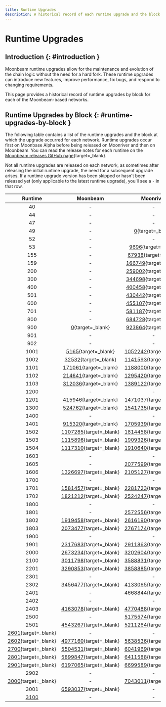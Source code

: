 ```yaml
---
title: Runtime Upgrades
description: A historical record of each runtime upgrade and the block at which the runtime was executed for Moonbeam, Moonriver, and the Moonbase Alpha TestNet.
---
```


# Runtime Upgrades

## Introduction {: #introduction }

Moonbeam runtime upgrades allow for the maintenance and evolution of the chain logic without the need for a hard fork. These runtime upgrades can introduce new features, improve performance, fix bugs, and respond to changing requirements.

This page provides a historical record of runtime upgrades by block for each of the Moonbeam-based networks.

## Runtime Upgrades by Block {: #runtime-upgrades-by-block }

The following table contains a list of the runtime upgrades and the block at which the upgrade occurred for each network. Runtime upgrades occur first on Moonbase Alpha before being released on Moonriver and then on Moonbeam. You can read the release notes for each runtime on the [Moonbeam releases GitHub page](https://github.com/moonbeam-foundation/moonbeam/releases){target=\_blank}.

Not all runtime upgrades are released on each network, as sometimes after releasing the initial runtime upgrade, the need for a subsequent upgrade arises. If a runtime upgrade version has been skipped or hasn't been released yet (only applicable to the latest runtime upgrade), you'll see a `-` in that row.

|                                         Runtime                                          |                               Moonbeam                               |                               Moonriver                               |                            Moonbase Alpha                            |
|:----------------------------------------------------------------------------------------:|:--------------------------------------------------------------------:|:---------------------------------------------------------------------:|:--------------------------------------------------------------------:|
|                                            40                                            |                                  -                                   |                                   -                                   |       [0](https://moonbase.subscan.io/block/0){target=\_blank}       |
|                                            44                                            |                                  -                                   |                                   -                                   |  [142863](https://moonbase.subscan.io/block/142863){target=\_blank}  |
|                                            47                                            |                                  -                                   |                                   -                                   |  [209144](https://moonbase.subscan.io/block/209144){target=\_blank}  |
|                                            49                                            |                                  -                                   |       [0](https://moonriver.subscan.io/block/0){target=\_blank}       |                                  -                                   |
|                                            52                                            |                                  -                                   |                                   -                                   |  [238827](https://moonbase.subscan.io/block/238827){target=\_blank}  |
|                                            53                                            |                                  -                                   |    [9696](https://moonriver.subscan.io/block/9696){target=\_blank}    |                                  -                                   |
|                                           155                                            |                                  -                                   |   [67938](https://moonriver.subscan.io/block/67938){target=\_blank}   |  [278703](https://moonbase.subscan.io/block/278703){target=\_blank}  |
|                                           159                                            |                                  -                                   |  [166749](https://moonriver.subscan.io/block/166749){target=\_blank}  |  [383465](https://moonbase.subscan.io/block/383465){target=\_blank}  |
|                                           200                                            |                                  -                                   |  [259002](https://moonriver.subscan.io/block/259002){target=\_blank}  |  [457614](https://moonbase.subscan.io/block/457614){target=\_blank}  |
|                                           300                                            |                                  -                                   |  [344698](https://moonriver.subscan.io/block/344698){target=\_blank}  |  [485543](https://moonbase.subscan.io/block/485543){target=\_blank}  |
|                                           400                                            |                                  -                                   |  [400458](https://moonriver.subscan.io/block/400458){target=\_blank}  |  [610935](https://moonbase.subscan.io/block/610935){target=\_blank}  |
|                                           501                                            |                                  -                                   |  [430442](https://moonriver.subscan.io/block/430442){target=\_blank}  |  [653692](https://moonbase.subscan.io/block/653692){target=\_blank}  |
|                                           600                                            |                                  -                                   |  [455107](https://moonriver.subscan.io/block/455107){target=\_blank}  |  [675176](https://moonbase.subscan.io/block/675176){target=\_blank}  |
|                                           701                                            |                                  -                                   |  [581187](https://moonriver.subscan.io/block/581187){target=\_blank}  |  [797200](https://moonbase.subscan.io/block/797200){target=\_blank}  |
|                                           800                                            |                                  -                                   |  [684728](https://moonriver.subscan.io/block/684728){target=\_blank}  |  [915684](https://moonbase.subscan.io/block/915684){target=\_blank}  |
|                                           900                                            |       [0](https://moonbeam.subscan.io/block/0){target=\_blank}       |  [923864](https://moonriver.subscan.io/block/923864){target=\_blank}  | [1075626](https://moonbase.subscan.io/block/1075626){target=\_blank} |
|                                           901                                            |                                  -                                   |                                   -                                   | [1130271](https://moonbase.subscan.io/block/1130271){target=\_blank} |
|                                           902                                            |                                  -                                   |                                   -                                   | [1175311](https://moonbase.subscan.io/block/1175311){target=\_blank} |
|                                           1001                                           |    [5165](https://moonbeam.subscan.io/block/5165){target=\_blank}    | [1052242](https://moonriver.subscan.io/block/1052242){target=\_blank} | [1285916](https://moonbase.subscan.io/block/1285916){target=\_blank} |
|                                           1002                                           |   [32532](https://moonbeam.subscan.io/block/32532){target=\_blank}   | [1141593](https://moonriver.subscan.io/block/1141593){target=\_blank} | [1396972](https://moonbase.subscan.io/block/1396972){target=\_blank} |
|                                           1101                                           |  [171061](https://moonbeam.subscan.io/block/171061){target=\_blank}  | [1188000](https://moonriver.subscan.io/block/1188000){target=\_blank} | [1426319](https://moonbase.subscan.io/block/1426319){target=\_blank} |
|                                           1102                                           |  [214641](https://moonbeam.subscan.io/block/214641){target=\_blank}  | [1295420](https://moonriver.subscan.io/block/1295420){target=\_blank} | [1517440](https://moonbase.subscan.io/block/1517440){target=\_blank} |
|                                           1103                                           |  [312036](https://moonbeam.subscan.io/block/312036){target=\_blank}  | [1389122](https://moonriver.subscan.io/block/1389122){target=\_blank} | [1591913](https://moonbase.subscan.io/block/1591913){target=\_blank} |
|                                           1200                                           |                                  -                                   |                                   -                                   | [1648994](https://moonbase.subscan.io/block/1648994){target=\_blank} |
|                                           1201                                           |  [415946](https://moonbeam.subscan.io/block/415946){target=\_blank}  | [1471037](https://moonriver.subscan.io/block/1471037){target=\_blank} | [1679619](https://moonbase.subscan.io/block/1679619){target=\_blank} |
|                                           1300                                           |  [524762](https://moonbeam.subscan.io/block/524762){target=\_blank}  | [1541735](https://moonriver.subscan.io/block/1541735){target=\_blank} | [1761128](https://moonbase.subscan.io/block/1761128){target=\_blank} |
|                                           1400                                           |                                  -                                   |                                   -                                   | [1962557](https://moonbase.subscan.io/block/1962557){target=\_blank} |
|                                           1401                                           |  [915320](https://moonbeam.subscan.io/block/915320){target=\_blank}  | [1705939](https://moonriver.subscan.io/block/1705939){target=\_blank} | [1967358](https://moonbase.subscan.io/block/1967358){target=\_blank} |
|                                           1502                                           | [1107285](https://moonbeam.subscan.io/block/1107285){target=\_blank} | [1814458](https://moonriver.subscan.io/block/1814458){target=\_blank} | [2112058](https://moonbase.subscan.io/block/2112058){target=\_blank} |
|                                           1503                                           | [1115896](https://moonbeam.subscan.io/block/1115896){target=\_blank} | [1909326](https://moonriver.subscan.io/block/1909326){target=\_blank} | [2220736](https://moonbase.subscan.io/block/2220736){target=\_blank} |
|                                           1504                                           | [1117310](https://moonbeam.subscan.io/block/1117310){target=\_blank} | [1910640](https://moonriver.subscan.io/block/1910640){target=\_blank} | [2221773](https://moonbase.subscan.io/block/2221773){target=\_blank} |
|                                           1603                                           |                                  -                                   |                                   -                                   | [2285347](https://moonbase.subscan.io/block/2285347){target=\_blank} |
|                                           1605                                           |                                  -                                   | [2077599](https://moonriver.subscan.io/block/2077599){target=\_blank} | [2318567](https://moonbase.subscan.io/block/2318567){target=\_blank} |
|                                           1606                                           | [1326697](https://moonbeam.subscan.io/block/1326697){target=\_blank} | [2105127](https://moonriver.subscan.io/block/2105127){target=\_blank} | [2379759](https://moonbase.subscan.io/block/2379759){target=\_blank} |
|                                           1700                                           |                                  -                                   |                                   -                                   | [2529736](https://moonbase.subscan.io/block/2529736){target=\_blank} |
|                                           1701                                           | [1581457](https://moonbeam.subscan.io/block/1581457){target=\_blank} | [2281723](https://moonriver.subscan.io/block/2281723){target=\_blank} | [2534200](https://moonbase.subscan.io/block/2534200){target=\_blank} |
|                                           1702                                           | [1821212](https://moonbeam.subscan.io/block/1821212){target=\_blank} | [2524247](https://moonriver.subscan.io/block/2524247){target=\_blank} |                                  -                                   |
|                                           1800                                           |                                  -                                   |                                   -                                   | [2748786](https://moonbase.subscan.io/block/2748786){target=\_blank} |
|                                           1801                                           |                                  -                                   | [2572556](https://moonriver.subscan.io/block/2572556){target=\_blank} | [2830542](https://moonbase.subscan.io/block/2830542){target=\_blank} |
|                                           1802                                           | [1919458](https://moonbeam.subscan.io/block/1919458){target=\_blank} | [2616190](https://moonriver.subscan.io/block/2616190){target=\_blank} | [2879403](https://moonbase.subscan.io/block/2879403){target=\_blank} |
|                                           1803                                           | [2073477](https://moonbeam.subscan.io/block/2073477){target=\_blank} | [2767174](https://moonriver.subscan.io/block/2767174){target=\_blank} | [3004714](https://moonbase.subscan.io/block/3004714){target=\_blank} |
|                                           1900                                           |                                  -                                   |                                   -                                   | [3069635](https://moonbase.subscan.io/block/3069635){target=\_blank} |
|                                           1901                                           | [2317683](https://moonbeam.subscan.io/block/2317683){target=\_blank} | [2911863](https://moonriver.subscan.io/block/2911863){target=\_blank} | [3073562](https://moonbase.subscan.io/block/3073562){target=\_blank} |
|                                           2000                                           | [2673234](https://moonbeam.subscan.io/block/2673234){target=\_blank} | [3202604](https://moonriver.subscan.io/block/3202604){target=\_blank} | [3310369](https://moonbase.subscan.io/block/3310369){target=\_blank} |
|                                           2100                                           | [3011798](https://moonbeam.subscan.io/block/3011798){target=\_blank} | [3588831](https://moonriver.subscan.io/block/3588831){target=\_blank} | [3609708](https://moonbase.subscan.io/block/3609708){target=\_blank} |
|                                           2201                                           | [3290853](https://moonbeam.subscan.io/block/3290853){target=\_blank} | [3858885](https://moonriver.subscan.io/block/3858885){target=\_blank} | [3842850](https://moonbase.subscan.io/block/3842850){target=\_blank} |
|                                           2301                                           |                                  -                                   |                                   -                                   | [4172407](https://moonbase.subscan.io/block/4172407){target=\_blank} |
|                                           2302                                           | [3456477](https://moonbeam.subscan.io/block/3456477){target=\_blank} | [4133065](https://moonriver.subscan.io/block/4133065){target=\_blank} | [4193323](https://moonbase.subscan.io/block/4193323){target=\_blank} |
|                                           2401                                           |                                  -                                   | [4668844](https://moonriver.subscan.io/block/4668844){target=\_blank} | [4591616](https://moonbase.subscan.io/block/4591616){target=\_blank} |
|                                           2402                                           |                                  -                                   |                                   -                                   | [4772817](https://moonbase.subscan.io/block/4772817){target=\_blank} |
|                                           2403                                           | [4163078](https://moonbeam.subscan.io/block/4163078){target=\_blank} | [4770488](https://moonriver.subscan.io/block/4770488){target=\_blank} | [4804425](https://moonbase.subscan.io/block/4804425){target=\_blank} |
|                                           2500                                           |                                  -                                   | [5175574](https://moonriver.subscan.io/block/5175574){target=\_blank} | [5053547](https://moonbase.subscan.io/block/5053547){target=\_blank} |
|                                           2501                                           | [4543267](https://moonbeam.subscan.io/block/4543267){target=\_blank} | [5211264](https://moonriver.subscan.io/block/5211264){target=\_blank} | [5194594](https://moonbase.subscan.io/block/5194594){target=\_blank} |
| [2601](https://forum.moonbeam.network/t/runtime-rt2600-schedule/1372/5){target=\_blank}  |                                  -                                   |                                   -                                   | [5474345](https://moonbase.subscan.io/block/5474345){target=\_blank} |
| [2602](https://forum.moonbeam.network/t/runtime-rt2600-schedule/1372/13){target=\_blank} | [4977160](https://moonbeam.subscan.io/block/4977160){target=\_blank} | [5638536](https://moonriver.subscan.io/block/5638536){target=\_blank} | [5576588](https://moonbase.subscan.io/block/5576588){target=\_blank} |
| [2700](https://forum.moonbeam.network/t/runtime-rt2700-schedule/1441/3){target=\_blank}  | [5504531](https://moonbeam.subscan.io/block/5504531){target=\_blank} | [6041969](https://moonriver.subscan.io/block/6041969){target=\_blank} | [5860584](https://moonbase.subscan.io/block/5860584){target=\_blank} |
| [2801](https://forum.moonbeam.network/t/runtime-rt2801-schedule/1616/4){target=\_blank}  | [5899847](https://moonbeam.subscan.io/block/5899847){target=\_blank} | [6411588](https://moonriver.subscan.io/block/6411588){target=\_blank} | [6209638](https://moonbase.subscan.io/block/6209638){target=\_blank} |
| [2901](https://forum.moonbeam.network/t/runtime-rt2901-schedule/1695/3){target=\_blank}  | [6197065](https://moonbeam.subscan.io/block/6197065){target=\_blank} | [6699589](https://moonriver.subscan.io/block/6699589){target=\_blank} | [6710531](https://moonbase.subscan.io/block/6710531){target=\_blank} |
|                                           2902                                           |                                  -                                   |                                   -                                   | [6732678](https://moonbase.subscan.io/block/6732678){target=\_blank} |
| [3000](https://forum.moonbeam.network/t/runtime-rt3000-schedule/1752/2){target=\_blank}  |                                  -                                   | [7043011](https://moonriver.subscan.io/block/7043011){target=\_blank} | [7299818](https://moonbase.subscan.io/block/7299818){target=\_blank} |
|                                           3001                                           | [6593037](https://moonbeam.subscan.io/block/6593037){target=\_blank} |                                   -                                   |                                  -                                   |
|                                           [3100](https://forum.moonbeam.network/t/runtime-rt3100-schedule/1801)                                           |                                    -                                    |                                   -                                   |[8034666](https://moonbase.subscan.io/block/8034666){target=\_blank}|
